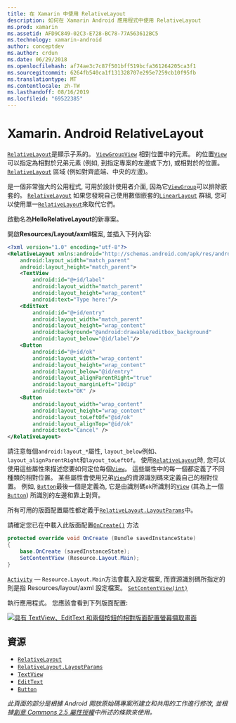 ```yaml
---
title: 在 Xamarin 中使用 RelativeLayout
description: 如何在 Xamarin Android 應用程式中使用 RelativeLayout
ms.prod: xamarin
ms.assetid: AFD9C849-02C3-E728-BC78-77A563612BC5
ms.technology: xamarin-android
author: conceptdev
ms.author: crdun
ms.date: 06/29/2018
ms.openlocfilehash: af74ae3c7c87f501bff519bcfa361264205ca3f1
ms.sourcegitcommit: 6264fb540ca1f131328707e295e7259cb10f95fb
ms.translationtype: MT
ms.contentlocale: zh-TW
ms.lasthandoff: 08/16/2019
ms.locfileid: "69522385"
---
```

# <a name="xamarinandroid-relativelayout"></a>Xamarin. Android RelativeLayout

[`RelativeLayout`](xref:Android.Widget.RelativeLayout)是顯示子系的。 [`ViewGroup`](xref:Android.Views.ViewGroup)[`View`](xref:Android.Views.View)
相對位置中的元素。 的位置[`View`](xref:Android.Views.View)可以指定為相對於兄弟元素 (例如, 到指定專案的左邊或下方), 或相對於的位置。[`RelativeLayout`](xref:Android.Widget.RelativeLayout)
區域 (例如對齊底端、中央的左邊)。

是一個非常強大的公用程式, 可用於設計使用者介面, 因為它[`ViewGroup`](xref:Android.Views.ViewGroup)可以排除嵌套的。 [`RelativeLayout`](xref:Android.Widget.RelativeLayout) 如果您發現自己使用數個嵌套的[`LinearLayout`](xref:Android.Widget.LinearLayout)
群組, 您可以使用單一[`RelativeLayout`](xref:Android.Widget.RelativeLayout)來取代它們。

啟動名為**HelloRelativeLayout**的新專案。

開啟**Resources/Layout/axml**檔案, 並插入下列內容:

```xml
<?xml version="1.0" encoding="utf-8"?>
<RelativeLayout xmlns:android="http://schemas.android.com/apk/res/android"
    android:layout_width="match_parent"
    android:layout_height="match_parent">
    <TextView
        android:id="@+id/label"
        android:layout_width="match_parent"
        android:layout_height="wrap_content"
        android:text="Type here:"/>
    <EditText
        android:id="@+id/entry"
        android:layout_width="match_parent"
        android:layout_height="wrap_content"
        android:background="@android:drawable/editbox_background"
        android:layout_below="@id/label"/>
    <Button
        android:id="@+id/ok"
        android:layout_width="wrap_content"
        android:layout_height="wrap_content"
        android:layout_below="@id/entry"
        android:layout_alignParentRight="true"
        android:layout_marginLeft="10dip"
        android:text="OK" />
    <Button
        android:layout_width="wrap_content"
        android:layout_height="wrap_content"
        android:layout_toLeftOf="@id/ok"
        android:layout_alignTop="@id/ok"
        android:text="Cancel" />
</RelativeLayout>
```

請注意每個`android:layout_*`屬性, `layout_below`例如、 `layout_alignParentRight`和`layout_toLeftOf`。
使用[`RelativeLayout`](xref:Android.Widget.RelativeLayout)時, 您可以使用這些屬性來描述您要如何定位每個[`View`](xref:Android.Views.View)。 這些屬性中的每一個都定義了不同種類的相對位置。 某些屬性會使用兄弟[`View`](xref:Android.Views.View)的資源識別碼來定義自己的相對位置。 例如, [`Button`](xref:Android.Widget.Button)最後一個是定義為, 它是由識別碼`ok`所識別的[`View`](xref:Android.Views.View) (其為上一個[`Button`](xref:Android.Widget.Button)) 所識別的左邊和靠上對齊。

所有可用的版面配置屬性都定義于[`RelativeLayout.LayoutParams`](xref:Android.Widget.RelativeLayout.LayoutParams)中。

請確定您已在中載入此版面配置[`OnCreate()`](xref:Android.App.Activity.OnCreate*)
方法

```csharp
protected override void OnCreate (Bundle savedInstanceState)
{
    base.OnCreate (savedInstanceState);
    SetContentView (Resource.Layout.Main);
}
```

[`Activity`](xref:Android.App.Activity) &mdash; `Resource.Layout.Main`方法會載入設定檔案, 而資源識別碼所指定的則是指 Resources/layout/axml 設定檔案。 [`SetContentView(int)`](xref:Android.App.Activity.SetContentView*)

執行應用程式。 您應該會看到下列版面配置:

[![具有 TextView、EditText 和兩個按鈕的相對版面配置螢幕擷取畫面](relative-layout-images/helloviews2.png)](relative-layout-images/helloviews2.png#lightbox)

## <a name="resources"></a>資源

- [`RelativeLayout`](xref:Android.Widget.RelativeLayout)
- [`RelativeLayout.LayoutParams`](xref:Android.Widget.RelativeLayout.LayoutParams)
- [`TextView`](xref:Android.Widget.TextView)
- [`EditText`](xref:Android.Widget.EditText)
- [`Button`](xref:Android.Widget.Button)

_此頁面的部分是根據 Android 開放原始碼專案所建立和共用的工作進行修改, 並根據[創意 Commons 2.5 屬性授權](http://creativecommons.org/licenses/by/2.5/)中所述的條款來使用。_

